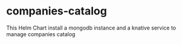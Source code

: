 # companies-catalog

This Helm Chart install a mongodb instance and a knative service to manage companies catalog